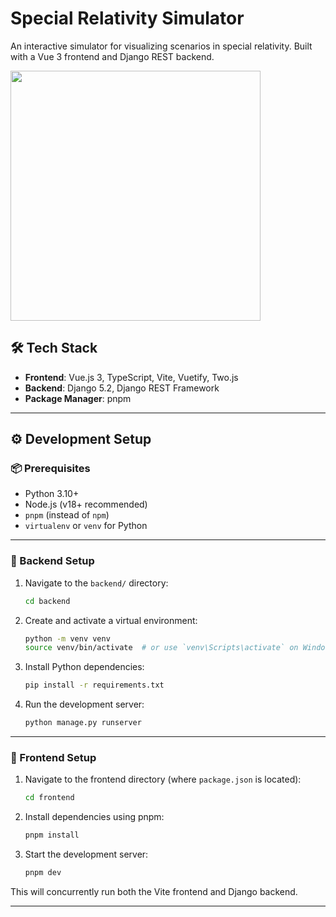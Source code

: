 # Special Relativity Simulator

An interactive simulator for visualizing scenarios in special relativity. Built with a Vue 3 frontend and Django REST backend.

<img src="https://github.com/user-attachments/assets/2226f101-590b-4eb5-b7e2-a1b624f5ba4d" width="400"/>

## 🛠️ Tech Stack

- **Frontend**: Vue.js 3, TypeScript, Vite, Vuetify, Two.js
- **Backend**: Django 5.2, Django REST Framework
- **Package Manager**: pnpm

---

## ⚙️ Development Setup

### 📦 Prerequisites

- Python 3.10+
- Node.js (v18+ recommended)
- `pnpm` (instead of `npm`)
- `virtualenv` or `venv` for Python

---

### 🔧 Backend Setup

1. Navigate to the `backend/` directory:

    ```bash
    cd backend
    ```

2. Create and activate a virtual environment:

    ```bash
    python -m venv venv
    source venv/bin/activate  # or use `venv\Scripts\activate` on Windows
    ```

3. Install Python dependencies:

    ```bash
    pip install -r requirements.txt
    ```

4. Run the development server:

    ```bash
    python manage.py runserver
    ```

---

### 🎨 Frontend Setup

1. Navigate to the frontend directory (where `package.json` is located):

    ```bash
    cd frontend
    ```

2. Install dependencies using pnpm:

    ```bash
    pnpm install
    ```

3. Start the development server:

    ```bash
    pnpm dev
    ```

This will concurrently run both the Vite frontend and Django backend.

---
